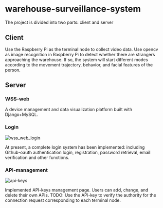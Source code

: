 # warehouse-surveillance-system

The project is divided into two parts: client and server

## Client

Use the Raspberry Pi as the terminal node to collect video data. Use opencv as image recognition in Raspberry Pi to detect whether there are strangers approaching the warehouse. If so, the system will start different modes according to the movement trajectory, behavior, and facial features of the person.

## Server
### WSS-web

A device management and data visualization platform built with Django+MySQL.

### Login
![wss_web_login](https://user-images.githubusercontent.com/47854126/217678299-a11a90ec-d8e0-4f9e-bb5e-c846c0e0f1b1.png)

At present, a complete login system has been implemented: including Github-oauth authentication login, registration, password retrieval, email verification and other functions.

### API-management
![api-keys](https://user-images.githubusercontent.com/47854126/217678256-161a0fd2-cf15-49a4-950c-ea281bde3ab1.png)

Implemented API-keys management page. Users can add, change, and delete their own APIs.
TODO: Use the API-key to verify the authority for the connection request corresponding to each terminal node.



